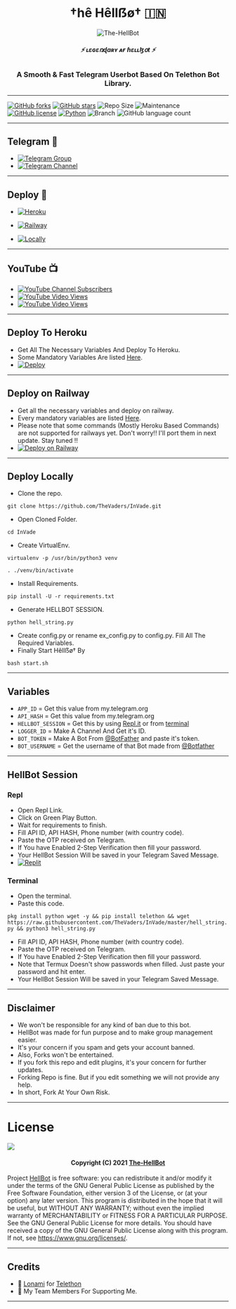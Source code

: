 <h1 align="center">
  <b>†hê Hêllẞø† 🇮🇳</b>
</h1>

<p align="center">
  <img src="https://telegra.ph/file/078df46ef8b32f89aef40.jpg" alt="The-HellBot">
</p>

<h6 align="center">
  <b>⚡ ʟɛɢɛռɖaʀʏ ᴀғ ɦɛʟʟɮօt ⚡</b>
</h6>

<h3 align="center">
  <b>A Smooth & Fast Telegram Userbot Based On Telethon Bot Library.</b>
</h3>

------
[![GitHub forks](https://img.shields.io/github/forks/The-HellBot/HellBot?&style=flat-square&logo=github)](https://github.com/The-HellBot/HellBot/fork)
[![GitHub stars](https://img.shields.io/github/stars/The-HellBot/HellBot?&style=flat-square&logo=github)](https://github.com/The-HellBot/HellBot/stargazers)
![Repo Size](https://img.shields.io/github/repo-size/The-HellBot/HellBot?&style=flat-square&logo=github)
![Maintenance](https://img.shields.io/badge/Maintained%3F-yes-green?&style=flat-square)
[![GitHub license](https://img.shields.io/github/license/The-HellBot/HellBot?&style=flat-square&logo=github)](https://github.com/The-HellBot/HellBot/blob/master/LICENSE)
[![Python](https://img.shields.io/badge/Python-v3.9-blue)](https://www.python.org/)
![Branch](https://img.shields.io/badge/Branch-Master-orange)
![GitHub language count](https://img.shields.io/github/languages/count/The-HellBot/HellBot?color=Pink&label=Language&style=flat-square)

------
## Telegram 🏪
- [![Telegram Group](https://img.shields.io/badge/Telegram-Group-brightgreen)](https://t.me/hellbot_chat)
- [![Telegram Channel](https://img.shields.io/badge/Telegram-Channel-brightgreen)](https://t.me/its_hellbot)

------
## Deploy 🚀
- [![Heroku](https://telegra.ph/file/dc77788223d79180ec812.jpg)](#Deploy-To-Heroku)

- [![Railway](https://telegra.ph/file/35716b59cc180e4f282a4.jpg)](#Deploy-on-Railway)

- [![Locally](https://telegra.ph/file/15027ba18429789a77255.jpg)](#Deploy-Locally)

------
## YouTube 📺
- [![YouTube Channel Subscribers](https://img.shields.io/youtube/channel/subscribers/UC7Jr0FnRApx5nJASUfOjqJQ?style=social)](https://youtube.com/channel/UC7Jr0FnRApx5nJASUfOjqJQ)
- [![YouTube Video Views](https://img.shields.io/youtube/views/pw2jCeM2sN4?label=Tutorial+•+Heroku+•&style=social)](https://youtu.be/pw2jCeM2sN4)
- [![YouTube Video Views](https://img.shields.io/youtube/views/8RRFObBQSMU?label=Tutorial+•+Railway+•&style=social)](https://youtu.be/8RRFObBQSMU)

------
## Deploy To Heroku
- Get All The Necessary Variables And Deploy To Heroku.
- Some Mandatory Variables Are listed [Here](#Variables).
- [![Deploy](https://www.herokucdn.com/deploy/button.svg)](https://heroku.com/deploy?template=https://github.com/the-hellbot/hellbot)

------
## Deploy on Railway
- Get all the necessary variables and deploy on railway.
- Every mandatory variables are listed [Here](#Variables).
- Please note that some commands (Mostly Heroku Based Commands) are not supported for railways yet. Don't worry!! I'll port them in next update. Stay tuned !!
- [![Deploy on Railway](https://railway.app/button.svg)](https://railway.app/new/template?template=https%3A%2F%2Fgithub.com%2FTheVaders%2FInVade&plugins=postgresql&envs=ABUSE%2CAPI_HASH%2CAPP_ID%2CHELLBOT_SESSION%2CBOT_TOKEN%2CBOT_USERNAME%2CLOGGER_ID%2CHANDLER%2CENV&optionalEnvs=ABUSE%2CHANDLER%2CENV&ABUSEDesc=Fill+%22ON%22+for+abuses+and+some+adult+plugins&API_HASHDesc=Get+it+from+my.telegram.org%2Fapi&APP_IDDesc=Get+it+from+my.telegram.org%2Fapi&HELLBOT_SESSIONDesc=Fill+your+String+session&BOT_TOKENDesc=Bot+token+from+%40Botfather&BOT_USERNAMEDesc=Bot+username+from+%40Botfather&LOGGER_IDDesc=Create+a+channel+and+get+it%27s+id+from+%40Hell_Id_Bot&HANDLERDesc=Your+command+handler.+Default+value+is+%22.%22&ENVDesc=Leave+it+as+it+is&referralCode=n738VA)

------
## Deploy Locally

- Clone the repo. 

`git clone https://github.com/TheVaders/InVade.git`
- Open Cloned Folder.

`cd InVade`
- Create VirtualEnv.

`virtualenv -p /usr/bin/python3 venv`

`. ./venv/bin/activate`
- Install Requirements.

`pip install -U -r requirements.txt`
- Generate HELLBOT SESSION.

`python hell_string.py`
- Create config.py or rename ex_config.py to config.py. Fill All The Required Variables.
- Finally Start Hêllẞø† By

`bash start.sh`

------
## Variables

- `APP_ID`  =  Get this value from my.telegram.org
- `API_HASH`  =  Get this value from my.telegram.org
- `HELLBOT_SESSION`  =  Get this by using [Repl.it](#Repl) or from [terminal](#Terminal)
- `LOGGER_ID`  =  Make A Channel And Get it's ID.
- `BOT_TOKEN`  =  Make A Bot From [@BotFather](https://t.me/botfather) and paste it's token.
- `BOT_USERNAME`  =  Get the username of that Bot made from [@Botfather](https://t.me/botfather)

------
## HellBot Session

### Repl
- Open Repl Link.
- Click on Green Play Button.
- Wait for requirements to finish.
- Fill API ID, API HASH, Phone number (with country code).
- Paste the OTP received on Telegram.
- If You have Enabled 2-Step Verification then fill your password.
- Your HellBot Session Will be saved in your Telegram Saved Message.
- [![Replit](https://telegra.ph/file/68aacf214a17e366d9b60.jpg)](https://replit.com/@TheHellBot/HellBot?v=1)

### Terminal
- Open the terminal.
- Paste this code.

`pkg install python wget -y && pip install telethon && wget https://raw.githubusercontent.com/TheVaders/InVade/master/hell_string.py && python3 hell_string.py`
- Fill API ID, API HASH, Phone number (with country code).
- Paste the OTP received on Telegram.
- If You have Enabled 2-Step Verification then fill your password.
- Note that Termux Doesn't show passwords when filled. Just paste your password and hit enter.
- Your HellBot Session Will be saved in your Telegram Saved Message.

------
## Disclaimer
- We won't be responsible for any kind of ban due to this bot.
- HellBot was made for fun purpose and to make group management easier.
- It's your concern if you spam and gets your account banned.
- Also, Forks won't be entertained.
- If you fork this repo and edit plugins, it's your concern for further updates.
- Forking Repo is fine. But if you edit something we will not provide any help.
- In short, Fork At Your Own Risk.

------
# License

![](https://www.gnu.org/graphics/gplv3-or-later.png)

<h4 align="center">Copyright (C) 2021 <a href="https://github.com/The-HellBot">The-HellBot</a></h4>

Project [HellBot](https://github.com/The-HellBot/HellBot) is free software: you can redistribute it and/or modify
it under the terms of the GNU General Public License as published by
the Free Software Foundation, either version 3 of the License, or
(at your option) any later version.
This program is distributed in the hope that it will be useful,
but WITHOUT ANY WARRANTY; without even the implied warranty of
MERCHANTABILITY or FITNESS FOR A PARTICULAR PURPOSE.  See the
GNU General Public License for more details.
You should have received a copy of the GNU General Public License
along with this program. If not, see <https://www.gnu.org/licenses/>.

------
## Credits

- 💖 [Lonami](https://github.com/Lonami) for [Telethon](https://github.com/LonamiWebs/Telethon)
- 💖 My Team Members For Supporting Me.

------

